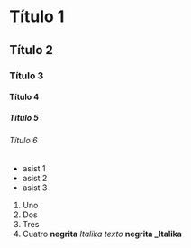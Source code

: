 # Título 1
## Título 2
### Título 3
#### Título 4
##### Título 5 
###### Título 6 
* asist 1
* asist 2
* asist 3
1. Uno
2.  Dos
3.  Tres
4.  Cuatro
**negrita**
_Italika texto_
**negrita _Italika**
